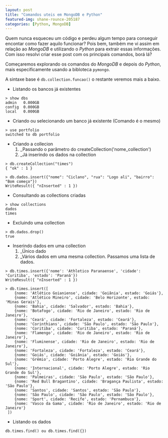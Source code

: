```yaml
---
layout: post
title: "Comandos uteis em MongoDB e Python"
featured-img: shane-rounce-205187
categories: [Python, MongoDB]
---
```


Quem nunca esqueceu um código e perdeu algum tempo para conseguir encontar como fazer aquilo funcionar? Pois bem, também me vi assim em relação ao _MongoDB_ e utilizando o _Python_ para extrair essas informações. Com isso resolvi criar esse post com os principais comandos, borá lá? 

Começaremos explorando os comandos do _MongoDB_ e depois do _Python_, mais especificamente usando a bibloteca `pymongo`.

A sintaxe base é `db.collection.funcao()` o restante veremos mais a baixo.

* Listando os bancos já existentes
```
> show dbs
admin   0.000GB
config  0.000GB
local   0.000GB
```

* Criando ou selecionando um banco já existente (Comando é o mesmo)
```
> use portfolio
switched to db portfolio
```

* Criando a collecion
    1. _Passando o parâmetro do createCollection('nome_collection')
    2. _Já inserindo os dados na collection
```
> db.createCollection("times")
{ "ok" : 1 }

> db.dados.insert({"nome": "Ciclano", "rua": "Logo ali", "bairro": "Bom começo"})
WriteResult({ "nInserted" : 1 })
```

* Consultando as collections criadas
```
> show collections
dados
times
```

* Excluindo uma collection
```
> db.dados.drop()
true
```

* Inserindo dados em uma collection
    1. _Único dado
    2. _Vários dados em uma mesma collection. Passamos uma lista de dados.
```
> db.times.insert({'nome': 'Athletico Paranaense', 'cidade': 'Curitiba', 'estado': 'Paraná'})
WriteResult({ "nInserted" : 1 })

> db.times.insert([
    {nome: 'Atlético Goianiense', cidade: 'Goiânia', estado: 'Goiás'},
    {nome: 'Atlético Mineiro', cidade: 'Belo Horizonte', estado: 'Minas Gerais'},
    {nome: 'Bahia', cidade: 'Salvador', estado: 'Bahia'},
    {nome: 'Botafogo', cidade: 'Rio de Janeiro', estado: 'Rio de Janeiro'},
    {nome: 'Ceará', cidade: 'Fortaleza', estado: 'Ceará'},
    {nome: 'Corinthians', cidade: 'São Paulo', estado: 'São Paulo'},
    {nome: 'Coritiba', cidade: 'Curitiba', estado: 'Paraná'},
    {nome: 'Flamengo', cidade: 'Rio de Janeiro', estado: 'Rio de Janeiro'},
    {nome: 'Fluminense', cidade: 'Rio de Janeiro', estado: 'Rio de Janeiro'},
    {nome: 'Fortaleza', cidade: 'Fortaleza', estado: 'Ceará'},
    {nome: 'Goiás', cidade: 'Goiânia', estado: 'Goiás'},
    {nome: 'Grêmio', cidade: 'Porto Alegre', estado: 'Rio Grande do Sul'},
    {nome: 'Internacional', cidade: 'Porto Alegre', estado: 'Rio Grande do Sul'},
    {nome: 'Palmeiras', cidade: 'São Paulo', estado: 'São Paulo'},
    {nome: 'Red Bull Bragantino', cidade: 'Bragança Paulista', estado: 'São Paulo'},
    {nome: 'Santos', cidade: 'Santos', estado: 'São Paulo'},
    {nome: 'São Paulo', cidade: 'São Paulo', estado: 'São Paulo'},
    {nome: 'Sport', cidade: 'Recife', estado: 'Pernambuco'},
    {nome: 'Vasco da Gama', cidade: 'Rio de Janeiro', estado: 'Rio de Janeiro'}
 ])
 ```
 
 * Listando os dados 
 ```
 db.times.find() ou db.times.find({})
 ```

